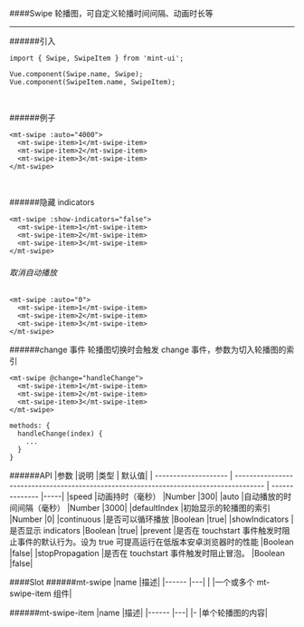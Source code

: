 ####Swipe
轮播图，可自定义轮播时间间隔、动画时长等 <hr>



######引入
```
import { Swipe, SwipeItem } from 'mint-ui';

Vue.component(Swipe.name, Swipe);
Vue.component(SwipeItem.name, SwipeItem);
```
<br>

######例子
```
<mt-swipe :auto="4000">
  <mt-swipe-item>1</mt-swipe-item>
  <mt-swipe-item>2</mt-swipe-item>
  <mt-swipe-item>3</mt-swipe-item>
</mt-swipe>
```
<br>

######隐藏 indicators
```
<mt-swipe :show-indicators="false">
  <mt-swipe-item>1</mt-swipe-item>
  <mt-swipe-item>2</mt-swipe-item>
  <mt-swipe-item>3</mt-swipe-item>
</mt-swipe>
```

###### 取消自动播放
```
<mt-swipe :auto="0">
  <mt-swipe-item>1</mt-swipe-item>
  <mt-swipe-item>2</mt-swipe-item>
  <mt-swipe-item>3</mt-swipe-item>
</mt-swipe>
```


######change 事件 轮播图切换时会触发 change 事件，参数为切入轮播图的索引
```
<mt-swipe @change="handleChange">
  <mt-swipe-item>1</mt-swipe-item>
  <mt-swipe-item>2</mt-swipe-item>
  <mt-swipe-item>3</mt-swipe-item>
</mt-swipe>
```

```
methods: {
  handleChange(index) {
    ...
  }
}
```

######API
|参数	                |说明	                                                                                  |类型 	       | 默认值|
| --------------------  | -------------------------------------------------------------------------------------- | --------------  |-----|
|speed	                |动画持时（毫秒）	                                                                   |Number		|300|
|auto	                |自动播放的时间间隔（毫秒）	                                                           |Number		|3000|
|defaultIndex	        |初始显示的轮播图的索引	                                                                   |Number		|0|
|continuous	        |是否可以循环播放	                                                                   |Boolean		|true|
|showIndicators	        |是否显示 indicators	                                                                   |Boolean		|true|
|prevent	        |是否在 touchstart 事件触发时阻止事件的默认行为。设为 true 可提高运行在低版本安卓浏览器时的性能   |Boolean		|false|
|stopPropagation	|是否在 touchstart 事件触发时阻止冒泡。	                                                    |Boolean		|false|

####Slot
######mt-swipe
|name	|描述|
|------ |---|
|	|一个或多个 mt-swipe-item 组件|

######mt-swipe-item
|name	|描述|
|------ |---|
|-	|单个轮播图的内容|

